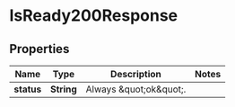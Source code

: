 

# IsReady200Response


## Properties

| Name | Type | Description | Notes |
|------------ | ------------- | ------------- | -------------|
|**status** | **String** | Always \&quot;ok\&quot;. |  |



